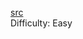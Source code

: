 [src](https://leetcode.com/problems/generate-fibonacci-sequence/submissions/962271982/)  
Difficulty: Easy  

